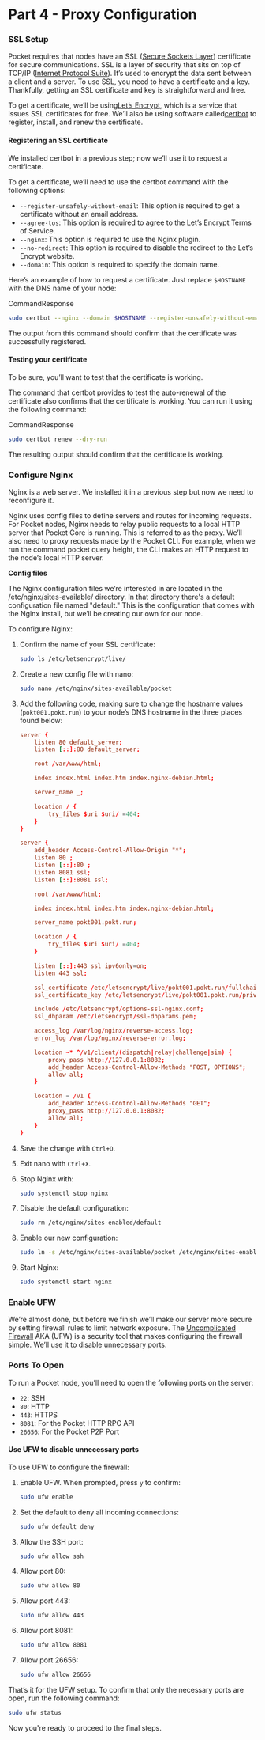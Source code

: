 # Part 4 - Proxy Configuration

### SSL Setup <a href="#setup-ssl" id="setup-ssl"></a>

Pocket requires that nodes have an SSL ([Secure Sockets Layer](https://www.cloudflare.com/learning/ssl/what-is-ssl/)) certificate for secure communications. SSL is a layer of security that sits on top of TCP/IP ([Internet Protocol Suite](https://en.wikipedia.org/wiki/Internet\_protocol\_suite)). It’s used to encrypt the data sent between a client and a server. To use SSL, you need to have a certificate and a key. Thankfully, getting an SSL certificate and key is straightforward and free.

To get a certificate, we’ll be using[Let’s Encrypt](https://letsencrypt.org/), which is a service that issues SSL certificates for free. We’ll also be using software called[certbot](https://certbot.eff.org/) to register, install, and renew the certificate.

#### Registering an SSL certificate <a href="#registering-an-ssl-certificate" id="registering-an-ssl-certificate"></a>

We installed certbot in a previous step; now we’ll use it to request a certificate.

To get a certificate, we’ll need to use the certbot command with the following options:

* `--register-unsafely-without-email`: This option is required to get a certificate without an email address.
* `--agree-tos`: This option is required to agree to the Let’s Encrypt Terms of Service.
* `--nginx`: This option is required to use the Nginx plugin.
* `--no-redirect`: This option is required to disable the redirect to the Let’s Encrypt website.
* `--domain`: This option is required to specify the domain name.

Here’s an example of how to request a certificate. Just replace `$HOSTNAME` with the DNS name of your node:

CommandResponse

```bash
sudo certbot --nginx --domain $HOSTNAME --register-unsafely-without-email --no-redirect --agree-tos
```

The output from this command should confirm that the certificate was successfully registered.

#### Testing your certificate <a href="#testing-your-certificate" id="testing-your-certificate"></a>

To be sure, you’ll want to test that the certificate is working.

The command that certbot provides to test the auto-renewal of the certificate also confirms that the certificate is working. You can run it using the following command:

CommandResponse

```bash
sudo certbot renew --dry-run
```

The resulting output should confirm that the certificate is working.

### Configure Nginx <a href="#configure-nginx" id="configure-nginx"></a>

Nginx is a web server. We installed it in a previous step but now we need to reconfigure it.

Nginx uses config files to define servers and routes for incoming requests. For Pocket nodes, Nginx needs to relay public requests to a local HTTP server that Pocket Core is running. This is referred to as the proxy. We’ll also need to proxy requests made by the Pocket CLI. For example, when we run the command pocket query height, the CLI makes an HTTP request to the node’s local HTTP server.

**Config files**

The Nginx configuration files we’re interested in are located in the /etc/nginx/sites-available/ directory. In that directory there's a default configuration file named "default." This is the configuration that comes with the Nginx install, but we’ll be creating our own for our node.

To configure Nginx:

1. Confirm the name of your SSL certificate:

    ```bash
    sudo ls /etc/letsencrypt/live/
    ```

2. Create a new config file with nano:

    ```bash
    sudo nano /etc/nginx/sites-available/pocket
    ```

3. Add the following code, making sure to change the hostname values (`pokt001.pokt.run`) to your node’s DNS hostname in the three places found below:

    ```conf
    server {
        listen 80 default_server;
        listen [::]:80 default_server;

        root /var/www/html;

        index index.html index.htm index.nginx-debian.html;

        server_name _;

        location / {
            try_files $uri $uri/ =404;
        }
    }

    server {
        add_header Access-Control-Allow-Origin "*";
        listen 80 ;
        listen [::]:80 ;
        listen 8081 ssl;
        listen [::]:8081 ssl;

        root /var/www/html;

        index index.html index.htm index.nginx-debian.html;

        server_name pokt001.pokt.run;

        location / {
            try_files $uri $uri/ =404;
        }

        listen [::]:443 ssl ipv6only=on;
        listen 443 ssl;

        ssl_certificate /etc/letsencrypt/live/pokt001.pokt.run/fullchain.pem;
        ssl_certificate_key /etc/letsencrypt/live/pokt001.pokt.run/privkey.pem;

        include /etc/letsencrypt/options-ssl-nginx.conf;
        ssl_dhparam /etc/letsencrypt/ssl-dhparams.pem;

        access_log /var/log/nginx/reverse-access.log;
        error_log /var/log/nginx/reverse-error.log;

        location ~* ^/v1/client/(dispatch|relay|challenge|sim) {
            proxy_pass http://127.0.0.1:8082;
            add_header Access-Control-Allow-Methods "POST, OPTIONS";
            allow all;
        }

        location = /v1 {
            add_header Access-Control-Allow-Methods "GET";
            proxy_pass http://127.0.0.1:8082;
            allow all;
        }
    }
    ```

4. Save the change with `Ctrl+O`.

5. Exit nano with `Ctrl+X`.

6. Stop Nginx with:

    ```bash
    sudo systemctl stop nginx
    ```

7. Disable the default configuration:

    ```bash
    sudo rm /etc/nginx/sites-enabled/default
    ```

8. Enable our new configuration:

    ```bash
    sudo ln -s /etc/nginx/sites-available/pocket /etc/nginx/sites-enabled/pocket
    ```

9. Start Nginx:

    ```bash
    sudo systemctl start nginx
    ```

### Enable UFW <a href="#enable-ufw" id="enable-ufw"></a>

We’re almost done, but before we finish we’ll make our server more secure by setting firewall rules to limit network exposure. The [Uncomplicated Firewall](https://wiki.ubuntu.com/UncomplicatedFirewall) AKA (UFW) is a security tool that makes configuring the firewall simple. We’ll use it to disable unnecessary ports.

### Ports To Open

To run a Pocket node, you’ll need to open the following ports on the server:&#x20;

* `22`: SSH
* `80`: HTTP
* `443`: HTTPS
* `8081`: For the Pocket HTTP RPC API
* `26656`: For the Pocket P2P Port

#### Use UFW to disable unnecessary ports <a href="#use-ufw-to-disable-unnecessary-ports" id="use-ufw-to-disable-unnecessary-ports"></a>

To use UFW to configure the firewall:

1. Enable UFW. When prompted, press `y` to confirm:

    ```bash
    sudo ufw enable
    ```

2. Set the default to deny all incoming connections:

    ```bash
    sudo ufw default deny
    ```

3. Allow the SSH port:

    ```bash
    sudo ufw allow ssh
    ```

4. Allow port 80:

    ```bash
    sudo ufw allow 80
    ```

5. Allow port 443:

    ```bash
    sudo ufw allow 443
    ```

6. Allow port 8081:

    ```bash
    sudo ufw allow 8081
    ```

7. Allow port 26656:

    ```bash
    sudo ufw allow 26656
    ```

That’s it for the UFW setup. To confirm that only the necessary ports are open, run the following command:

```bash
sudo ufw status
```

Now you're ready to proceed to the final steps.
